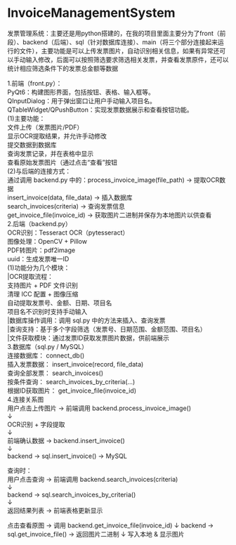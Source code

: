 # InvoiceManagementSystem
发票管理系统：主要还是用python搭建的，在我的项目里面主要分为了front（前段）、backend（后端）、sql（针对数据库连接）、main（将三个部分连接起来运行的文件），主要功能是可以上传发票图片，自动识别相关信息，如果有异常还可以手动输入修改，后面可以按照筛选要求筛选相关发票，并查看发票原件，还可以统计相应筛选条件下的发票总金额等数据
  
1.前端（front.py）：    
PyQt6：构建图形界面，包括按钮、表格、输入框等。   
QInputDialog：用于弹出窗口让用户手动输入项目名。    
QTableWidget/QPushButton：实现发票数据展示和查看按钮功能。    
(1)主要功能：   
      文件上传（发票图片/PDF）   
      显示OCR提取结果，并允许手动修改   
      提交数据到数据库   
      查询发票记录，并在表格中显示   
      查看原始发票图片（通过点击“查看”按钮    
(2)与后端的连接方式：   
    通过调用 backend.py 中的：process_invoice_image(file_path) → 提取OCR数据   
                            insert_invoice(data, file_data) → 插入数据库   
                            search_invoices(criteria) → 查询发票信息   
                            get_invoice_file(invoice_id) → 获取图片二进制并保存为本地图片以供查看   
2.后端（backend.py）    
OCR识别：Tesseract OCR（pytesseract）     
图像处理：OpenCV + Pillow  
PDF转图片：pdf2image  
uuid：生成发票唯一ID  
(1)功能分为几个模块：  
|OCR提取流程：  
      支持图片 + PDF 文件识别  
      清理 ICC 配置 + 图像压缩  
      自动提取发票号、金额、日期、项目名  
      项目名不识别时支持手动输入  
|数据库操作调用：调用 sql.py 中的方法来插入、查询发票  
|查询支持：基于多个字段筛选（发票号、日期范围、金额范围、项目名）   
|文件获取模块：通过发票ID获取发票图片数据，供前端展示  
3.数据库（sql.py / MySQL）  
连接数据库： connect_db()  
插入发票数据： insert_invoice(record, file_data)  
查询全部发票： search_invoices()  
按条件查询： search_invoices_by_criteria(...)  
根据ID获取图片： get_invoice_file(invoice_id)  
4.连接关系图  
用户点击上传图片 → 前端调用 backend.process_invoice_image()   
                   ↓   
           OCR识别 + 字段提取   
                   ↓   
    前端确认数据 → backend.insert_invoice()   
                   ↓  
             backend → sql.insert_invoice() → MySQL   

查询时：   
用户点击查询 → 前端调用 backend.search_invoices(criteria)   
                    ↓   
       backend → sql.search_invoices_by_criteria()   
                    ↓   
                返回结果列表 → 前端表格更新显示   

点击查看原图 → 调用 backend.get_invoice_file(invoice_id)
                    ↓
           backend → sql.get_invoice_file() → 返回图片二进制
                    ↓
      写入本地 & 显示图片
